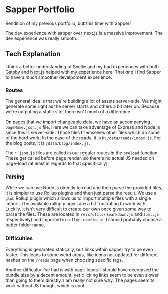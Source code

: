 # Sapper Portfolio
Rendition of my previous portfolio, but this time with Sapper!

The dev experience with sapper over next.js is a massive improvement. The dev experience was really smooth.

## Tech Explanation
I think a better understanding of Svelte and my bad experiences with both [Gatsby](https://www.gatsbyjs.com/) and [Next.js](https://nextjs.org/) helped with my experience here. That *and* I find Sapper to have a *much* smoother develpoment experience.

### Routes
The general idea is that we're building a lot of assets server-side. We might generate some right as the server starts and others a bit later on. Because we're outputing a static site, there isn't much of a difference.

On pages that we import changeable data, we have an accompanying `pageName.json.js` file. Here we can take advantage of Express and Node.js since this is server-side. Those files themselves other files which do some of the hard work. In the case of the reads, it is in `/data/reads/index.js`. For the blog posts, it is `/data/blog/index.js`. 

The `*.json.js` files are called in our regular routes in the `preload` function. These get called before page render, so there's no actual JS needed on page-load (at least in regards to that specifically).

### Parsing
While we can use Node.js directly to read and then parse the provided files, it is simpler to use Rollup plugins and then just parse the result. We use a `glob` Rollup plugin which allows us to import multiple files with a single import. The available rollup plugins are a bit frustrating to work with.. Luckily, it isn't very difficult to create our own once given some way to parse the files. These are located in `/src/utils/` (`markdown.js` and `toml.js` respectively) and imported in `rollup.config.js`. I should probably choose a better folder name.

### Difficulties
Everything is genarated statically, but links within sapper try to be even faster. This leads to some weird areas, like icons not updated for different hashes on the `/reads` page when choosing specific tags.

Another difficulty I've had is with page loads. I should have decreased the bundle size by a decent amount, yet clicking links seem to be even slower than going to them directly. I am really not sure why. The pages seem to work without JS though, which is cool.
